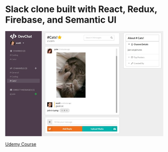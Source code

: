 # Slack clone built with React, Redux, Firebase, and Semantic UI

![Cat chat](catchat.jpg)

[Udemy Course](https://www.udemy.com/build-a-slack-chat-app-with-react-redux-and-firebase/)
